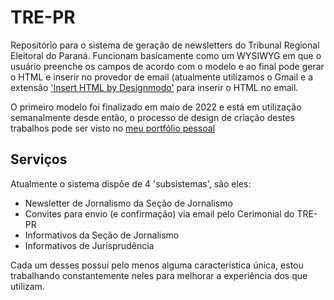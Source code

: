 # TRE-PR
Repositório para o sistema de geração de newsletters do Tribunal Regional Eleitoral do Paraná.
Funcionam basicamente como um WYSIWYG em que o usuário preenche os campos de acordo com o modelo e ao final pode gerar o HTML e inserir no provedor de email (atualmente utilizamos o Gmail e a extensão ['Insert HTML by Designmodo'](https://chrome.google.com/webstore/detail/insert-html-by-designmodo/bcflbfdlpegakpncdgmejelcolhmfkjh) para inserir o HTML no email.

O primeiro modelo foi finalizado em maio de 2022 e está em utilização semanalmente desde então, o processo de design de criação destes trabalhos pode ser visto no [meu portfólio pessoal](https://thiagotolotti.com/trabalhos.php?folder=tre-pr-news)

## Serviços
Atualmente o sistema dispõe de 4 'subsistemas', são eles:
- Newsletter de Jornalismo da Seção de Jornalismo
- Convites para envio (e confirmação) via email pelo Cerimonial do TRE-PR
- Informativos da Seção de Jornalismo
- Informativos de Jurisprudência

Cada um desses possuí pelo menos alguma característica única, estou trabalhando constantemente neles para melhorar a experiência dos que utilizam.
